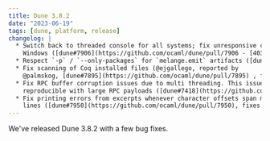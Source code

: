 ```yaml
---
title: Dune 3.8.2
date: "2023-06-19"
tags: [dune, platform, release]
changelog: |
  * Switch back to threaded console for all systems; fix unresponsive console on
    Windows ([dune#7906](https://github.com/ocaml/dune/pull/7906 - [403 Forbidden]), @nojb)
  * Respect `-p` / `--only-packages` for `melange.emit` artifacts ([dune#7849](https://github.com/ocaml/dune/pull/7849), @anmonteiro)
  * Fix scanning of Coq installed files (@ejgallego, reported by
    @palmskog, [dune#7895](https://github.com/ocaml/dune/pull/7895) , fixes [dune#7893](https://github.com/ocaml/dune/issues/7893))
  * Fix RPC buffer corruption issues due to multi threading. This issue was only
    reproducible with large RPC payloads ([dune#7418](https://github.com/ocaml/dune/pull/7418))
  * Fix printing errors from excerpts whenever character offsets span multiple
    lines ([dune#7950](https://github.com/ocaml/dune/pull/7950), fixes [dune#7905](https://github.com/ocaml/dune/issues/7905), @rgrinberg)
---
```


We've released Dune 3.8.2 with a few bug fixes.